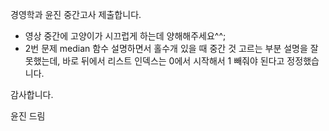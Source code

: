 경영학과 윤진 중간고사 제출합니다.

* 영상 중간에 고양이가 시끄럽게 하는데 양해해주세요^^;
* 2번 문제 median 함수 설명하면서 홀수개 있을 때 중간 것 고르는 부분 설명을 잘못했는데, 바로 뒤에서 리스트 인덱스는 0에서 시작해서 1 빼줘야 된다고 정정했습니다.

감사합니다.

윤진 드림